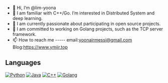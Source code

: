 - 👋 Hi, I’m @lim-yoona
- 👀 I am familiar with C++/Go. I’m interested in Distributed System and deep learning.
- 🌱 I am currently passionate about participating in open source projects.
- 💞️ I am committed to working on Golang projects, such as the TCP server framework.
- 📫 How to reach me -----
email:yoonairmessi@gmail.com      Blog:https://www.ymiir.top


## Languages
[![Python](https://img.shields.io/badge/python-black?style=for-the-badge&logo=python)](https://github.com/lim-yoona)
[![Java](https://img.shields.io/badge/java-black?style=for-the-badge&logo=openjdk)](https://github.com/lim-yoona)
[![C++](https://img.shields.io/badge/c++-black?style=for-the-badge&logo=cplusplus)](https://github.com/lim-yoona)
[![Golang](https://img.shields.io/badge/golang-black?style=for-the-badge&logo=golang)](https://github.com/lim-yoona)

<!---
lim-yoona/lim-yoona is a ✨ special ✨ repository because its `README.md` (this file) appears on your GitHub profile.
You can click the Preview link to take a look at your changes.
--->
